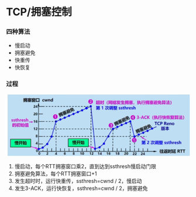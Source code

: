 # TCP/拥塞控制

### 四种算法
- 慢启动
- 拥塞避免
- 快重传
- 快恢复

### 过程
![alt text](image-9.png)
1. 慢启动，每个RTT拥塞窗口乘2，直到达到ssthresh慢启动门限
2. 拥塞避免算法，每个RTT拥塞窗口+1
3. 发生超时时，运行快重传，ssthresh=cwnd / 2，慢启动
4. 发生3-ACK，运行快恢复，ssthresh=cwnd / 2，拥塞避免